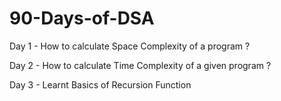 # 90-Days-of-DSA

Day 1 - How to calculate Space Complexity of a program ? 


Day 2 - How to calculate Time Complexity of a given program ?

Day 3 - Learnt Basics of Recursion Function
